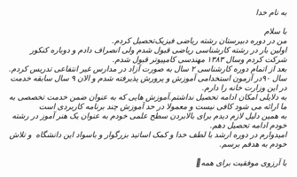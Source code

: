 <I DOCTYPE html>
<html dir="rtl" lang="fa">
<head>
<meta chaset="utf-8">
<title>صفحه‌ی فارسی راست چین میباشد</title>
</head>
<body>
به نام خدا
<br>
<br>
با سلام
<br>
من در دوره دبیرستان رشته ریاضی فیزیک‌تحصیل کردم.
<br>
اولین بار در رشته کارشناسی ریاضی قبول شدم ولی انصراف دادم و دوباره کنکور شرکت کردم وسال ۱۳۸۳ مهندسی کامپیوتر قبول شدم.
<br>
بعد از اتمام دوره کارشناسی ۲ سال به صورت آزاد در مدارس غیر انتفاعی تدریس کردم.
<br>
سال ۹۰در آزمون استخدامی آموزش و پرورش پذیرفته شدم و الان ۹ سال سابقه خدمت در این وزارت خانه را دارم.
<br>
به دلایلی امکان ادامه تحصیل نداشتم.آموزش هایی که به عنوان ضمن خدمت تخصصی به ما ارائه می شود کافی نیست و معمولا در حد آموزش چند برنامه کاربردی است 
<br>
به همین دلیل لازم دیدم برای بالابردن سطح علمی خودم به عنوان یک هنر آموز در رشته خودم ادامه تحصیل دهم.
<br>
امیدوارم در دوره ارشد با لطف خدا و کمک اساتید بزرگوار و باسواد این دانشگاه  و تلاش خودم به هدفم برسم.
<br>
<br>
با آرزوی موفقیت برای همه💐
</body>
</html>
